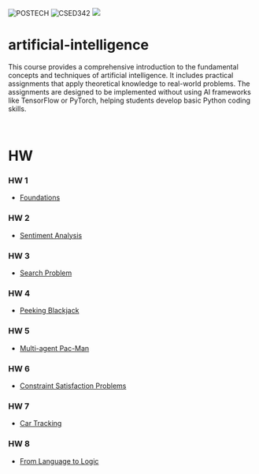 ![POSTECH](https://img.shields.io/badge/POSTECH-%239a034c)
![CSED342](https://img.shields.io/badge/CSED342-gray)
<img src="https://img.shields.io/badge/Python-3776AB?style=flat-square&logo=python&logoColor=white"/>

# artificial-intelligence
This course provides a comprehensive introduction to the fundamental concepts and techniques of artificial intelligence. It includes practical assignments that apply theoretical knowledge to real-world problems. The assignments are designed to be implemented without using AI frameworks like TensorFlow or PyTorch, helping students develop basic Python coding skills.

</br>

# HW
### HW 1 
- [Foundations](https://github.com/kch34811/artificial-intelligence/tree/main/HW1)
### HW 2
- [Sentiment Analysis](https://github.com/kch34811/artificial-intelligence/tree/main/HW2)
### HW 3
- [Search Problem](https://github.com/kch34811/artificial-intelligence/tree/main/HW3)
### HW 4
- [Peeking Blackjack](https://github.com/kch34811/artificial-intelligence/tree/main/HW4)
### HW 5
- [Multi-agent Pac-Man](https://github.com/kch34811/artificial-intelligence/tree/main/HW5)
### HW 6
- [Constraint Satisfaction Problems](https://github.com/kch34811/artificial-intelligence/tree/main/HW6)
### HW 7
- [Car Tracking](https://github.com/kch34811/artificial-intelligence/tree/main/HW7)
### HW 8
- [From Language to Logic](https://github.com/kch34811/artificial-intelligence/tree/main/HW8)
